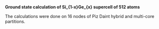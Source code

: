 **Ground state calculation of Si_{1-x}Ge_{x} supercell of 512 atoms**

The calculations were done on 16 nodes of Piz Daint hybrid and multi-core partitions.
